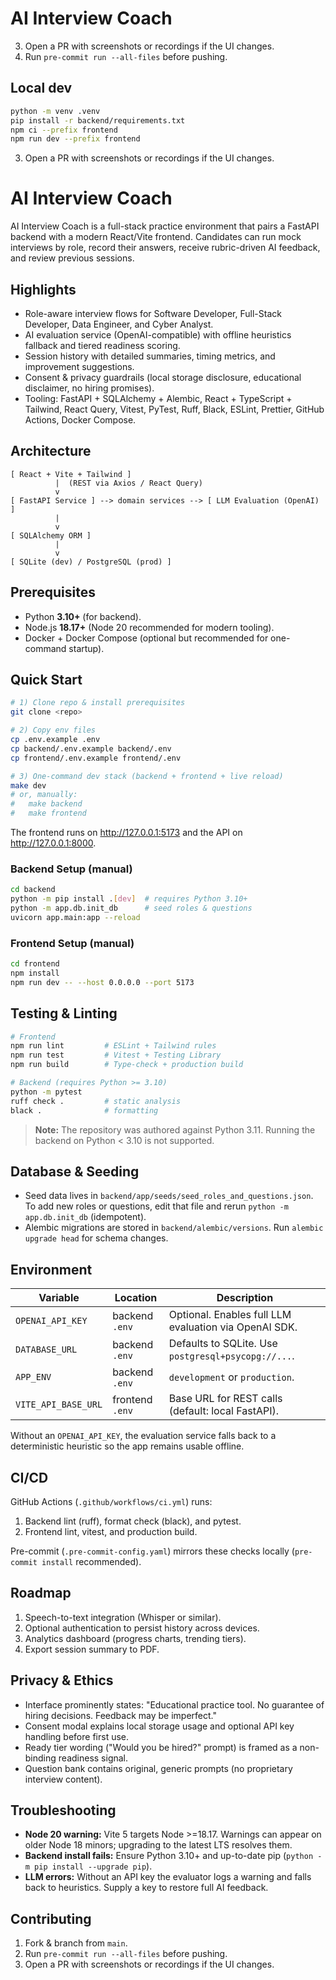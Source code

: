# AI Interview Coach
3. Open a PR with screenshots or recordings if the UI changes.
2. Run `pre-commit run --all-files` before pushing.
## Local dev

```bash
python -m venv .venv
pip install -r backend/requirements.txt
npm ci --prefix frontend
npm run dev --prefix frontend
```

3. Open a PR with screenshots or recordings if the UI changes.
# AI Interview Coach

AI Interview Coach is a full-stack practice environment that pairs a FastAPI backend with a modern React/Vite frontend. Candidates can run mock interviews by role, record their answers, receive rubric-driven AI feedback, and review previous sessions.

## Highlights

- Role-aware interview flows for Software Developer, Full-Stack Developer, Data Engineer, and Cyber Analyst.
- AI evaluation service (OpenAI-compatible) with offline heuristics fallback and tiered readiness scoring.
- Session history with detailed summaries, timing metrics, and improvement suggestions.
- Consent & privacy guardrails (local storage disclosure, educational disclaimer, no hiring promises).
- Tooling: FastAPI + SQLAlchemy + Alembic, React + TypeScript + Tailwind, React Query, Vitest, PyTest, Ruff, Black, ESLint, Prettier, GitHub Actions, Docker Compose.

## Architecture

```
[ React + Vite + Tailwind ]
          |  (REST via Axios / React Query)
          v
[ FastAPI Service ] --> domain services --> [ LLM Evaluation (OpenAI) ]
          |
          v
[ SQLAlchemy ORM ]
          |
          v
[ SQLite (dev) / PostgreSQL (prod) ]
```

## Prerequisites

- Python **3.10+** (for backend).
- Node.js **18.17+** (Node 20 recommended for modern tooling).
- Docker + Docker Compose (optional but recommended for one-command startup).

## Quick Start

```bash
# 1) Clone repo & install prerequisites
git clone <repo>

# 2) Copy env files
cp .env.example .env
cp backend/.env.example backend/.env
cp frontend/.env.example frontend/.env

# 3) One-command dev stack (backend + frontend + live reload)
make dev
# or, manually:
#   make backend
#   make frontend
```

The frontend runs on <http://127.0.0.1:5173> and the API on <http://127.0.0.1:8000>.

### Backend Setup (manual)

```bash
cd backend
python -m pip install .[dev]  # requires Python 3.10+
python -m app.db.init_db      # seed roles & questions
uvicorn app.main:app --reload
```

### Frontend Setup (manual)

```bash
cd frontend
npm install
npm run dev -- --host 0.0.0.0 --port 5173
```

## Testing & Linting

```bash
# Frontend
npm run lint         # ESLint + Tailwind rules
npm run test         # Vitest + Testing Library
npm run build        # Type-check + production build

# Backend (requires Python >= 3.10)
python -m pytest
ruff check .         # static analysis
black .              # formatting
```

> **Note:** The repository was authored against Python 3.11. Running the backend on Python < 3.10 is not supported.

## Database & Seeding

- Seed data lives in `backend/app/seeds/seed_roles_and_questions.json`. To add new roles or questions, edit that file and rerun `python -m app.db.init_db` (idempotent).
- Alembic migrations are stored in `backend/alembic/versions`. Run `alembic upgrade head` for schema changes.

## Environment

| Variable              | Location           | Description                                            |
|-----------------------|--------------------|--------------------------------------------------------|
| `OPENAI_API_KEY`      | backend `.env`     | Optional. Enables full LLM evaluation via OpenAI SDK.  |
| `DATABASE_URL`        | backend `.env`     | Defaults to SQLite. Use `postgresql+psycopg://...`.     |
| `APP_ENV`             | backend `.env`     | `development` or `production`.                         |
| `VITE_API_BASE_URL`   | frontend `.env`    | Base URL for REST calls (default: local FastAPI).      |

Without an `OPENAI_API_KEY`, the evaluation service falls back to a deterministic heuristic so the app remains usable offline.

## CI/CD

GitHub Actions (`.github/workflows/ci.yml`) runs:

1. Backend lint (ruff), format check (black), and pytest.
2. Frontend lint, vitest, and production build.

Pre-commit (`.pre-commit-config.yaml`) mirrors these checks locally (`pre-commit install` recommended).

## Roadmap

1. Speech-to-text integration (Whisper or similar).
2. Optional authentication to persist history across devices.
3. Analytics dashboard (progress charts, trending tiers).
4. Export session summary to PDF.

## Privacy & Ethics

- Interface prominently states: "Educational practice tool. No guarantee of hiring decisions. Feedback may be imperfect."
- Consent modal explains local storage usage and optional API key handling before first use.
- Ready tier wording ("Would you be hired?" prompt) is framed as a non-binding readiness signal.
- Question bank contains original, generic prompts (no proprietary interview content).

## Troubleshooting

- **Node 20 warning:** Vite 5 targets Node >=18.17. Warnings can appear on older Node 18 minors; upgrading to the latest LTS resolves them.
- **Backend install fails:** Ensure Python 3.10+ and up-to-date pip (`python -m pip install --upgrade pip`).
- **LLM errors:** Without an API key the evaluator logs a warning and falls back to heuristics. Supply a key to restore full AI feedback.

## Contributing

1. Fork & branch from `main`.
2. Run `pre-commit run --all-files` before pushing.
3. Open a PR with screenshots or recordings if the UI changes.
